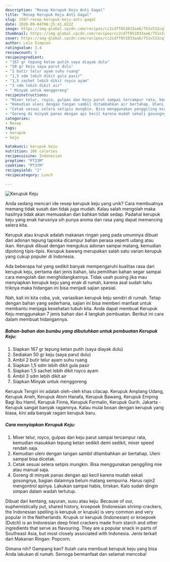```yaml
---
description: "Resep Kerupuk Keju Anti Gagal"
title: "Resep Kerupuk Keju Anti Gagal"
slug: 1507-resep-kerupuk-keju-anti-gagal
date: 2020-09-04T06:25:41.822Z
image: https://img-global.cpcdn.com/recipes/cc2cd7f851033aa6/751x532cq70/kerupuk-keju-foto-resep-utama.jpg
thumbnail: https://img-global.cpcdn.com/recipes/cc2cd7f851033aa6/751x532cq70/kerupuk-keju-foto-resep-utama.jpg
cover: https://img-global.cpcdn.com/recipes/cc2cd7f851033aa6/751x532cq70/kerupuk-keju-foto-resep-utama.jpg
author: Lela Simpson
ratingvalue: 3.4
reviewcount: 5
recipeingredient:
- "167 gr tepung ketan putih saya diayak dulu"
- "50 gr keju saya parut dulu"
- "2 butir telur ayam suhu ruang"
- "1,5 sdm lebih dikit gula pasir"
- "1,5 sachet lebih dikit royco ayam"
- "3 sdm lebih dikit air"
- " Minyak untuk menggoreng"
recipeinstructions:
- "Mixer telur, royco, gulpas dan keju parut sampai tercampur rata, kemudian masukkan tepung ketan sedikit demi sedikit, mixer speed rendah saja."
- "Kemudian uleni dengan tangan sambil ditambahkan air bertahap. Uleni sampai bisa dicetak."
- "Cetak sesuai selera setipis mungkin. Bisa menggunakan penggiling mie atau manual saja."
- "Goreng di minyak panas dengan api kecil karena mudah sekali gosongnya, bagian dalamnya belum matang sempurna. Harus rajin2 mengontrol apinya. Lakukan sampai habis, tiriskan. Kalo sudah dingin simpan dalam wadah tertutup."
categories:
- Resep
tags:
- kerupuk
- keju

katakunci: kerupuk keju 
nutrition: 266 calories
recipecuisine: Indonesian
preptime: "PT23M"
cooktime: "PT37M"
recipeyield: "2"
recipecategory: Lunch

---
```



![Kerupuk Keju](https://img-global.cpcdn.com/recipes/cc2cd7f851033aa6/751x532cq70/kerupuk-keju-foto-resep-utama.jpg)

Anda sedang mencari ide resep kerupuk keju yang unik? Cara membuatnya memang tidak susah dan tidak juga mudah. Kalau salah mengolah maka hasilnya tidak akan memuaskan dan bahkan tidak sedap. Padahal kerupuk keju yang enak harusnya sih punya aroma dan rasa yang dapat memancing selera kita.

Kerupuk atau krupuk adalah makanan ringan yang pada umumnya dibuat dari adonan tepung tapioka dicampur bahan perasa seperti udang atau ikan. Kerupuk dibuat dengan mengukus adonan sampai matang, kemudian dipotong tipis-tipis. Kerupuk bawang merupakan salah satu varian kerupuk yang cukup populer di Indonesia.

Ada beberapa hal yang sedikit banyak mempengaruhi kualitas rasa dari kerupuk keju, pertama dari jenis bahan, lalu pemilihan bahan segar sampai cara mengolah dan menghidangkannya. Tidak usah pusing jika mau menyiapkan kerupuk keju yang enak di rumah, karena asal sudah tahu triknya maka hidangan ini bisa menjadi sajian spesial.


Nah, kali ini kita coba, yuk, variasikan kerupuk keju sendiri di rumah. Tetap dengan bahan yang sederhana, sajian ini bisa memberi manfaat untuk membantu menjaga kesehatan tubuh kita. Anda dapat membuat Kerupuk Keju menggunakan 7 jenis bahan dan 4 langkah pembuatan. Berikut ini cara dalam membuat hidangannya.

<!--inarticleads1-->

##### Bahan-bahan dan bumbu yang dibutuhkan untuk pembuatan Kerupuk Keju:

1. Siapkan 167 gr tepung ketan putih (saya diayak dulu)
1. Sediakan 50 gr keju (saya parut dulu)
1. Ambil 2 butir telur ayam suhu ruang
1. Siapkan 1,5 sdm lebih dikit gula pasir
1. Siapkan 1,5 sachet lebih dikit royco ayam
1. Ambil 3 sdm lebih dikit air
1. Siapkan  Minyak untuk menggoreng


Kerupuk Tengiri ini adalah oleh-oleh khas cilacap. Kerupuk Amplang Udang, Kerupuk Aneh, Kerupuk Atom Hanafa, Kerupuk Bawang, Kerupuk Emping Bagi Ibu Hamil, Kerupuk Finna, Kerupuk Formalin, Kerupuk Gurih. Jakarta - Kerupuk sangat banyak ragamnya. Kalau mulai bosan dengan kerupuk yang biasa, kini ada banyak ragam kerupuk baru. 

<!--inarticleads2-->

##### Cara menyiapkan Kerupuk Keju:

1. Mixer telur, royco, gulpas dan keju parut sampai tercampur rata, kemudian masukkan tepung ketan sedikit demi sedikit, mixer speed rendah saja.
1. Kemudian uleni dengan tangan sambil ditambahkan air bertahap. Uleni sampai bisa dicetak.
1. Cetak sesuai selera setipis mungkin. Bisa menggunakan penggiling mie atau manual saja.
1. Goreng di minyak panas dengan api kecil karena mudah sekali gosongnya, bagian dalamnya belum matang sempurna. Harus rajin2 mengontrol apinya. Lakukan sampai habis, tiriskan. Kalo sudah dingin simpan dalam wadah tertutup.


Dibuat dari kentang, sayuran, susu atau keju. Because of our, euphemistically put, shared history, kroepoek (Indonesian shrimp crackers, the Indonesian spelling is kerupuk or krupuk) is very common and very popular in the Netherlands. Krupuk or kerupuk (Indonesian) or kroepoek (Dutch) is an Indonesian deep fried crackers made from starch and other ingredients that serve as flavouring. They are a popular snack in parts of Southeast Asia, but most closely associated with Indonesia. Jenis terkait dari Makanan Ringan: Popcorn. 

Gimana nih? Gampang kan? Itulah cara membuat kerupuk keju yang bisa Anda lakukan di rumah. Semoga bermanfaat dan selamat mencoba!
